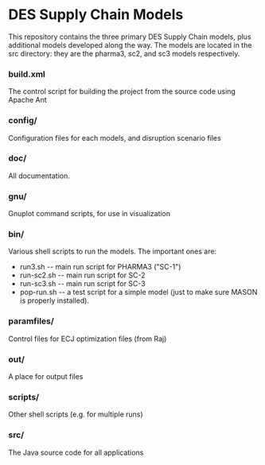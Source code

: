 # DES Supply Chain Models

This repository contains the three primary DES Supply Chain models, plus additional models developed along the way.  The models are located in the src directory: they are the pharma3, sc2, and sc3 models respectively.


### build.xml
The control script for building the project from the source code using Apache Ant

### config/
Configuration files for each models, and disruption scenario files

### doc/
All documentation.

### gnu/
Gnuplot command scripts, for use in visualization

### bin/
Various shell scripts to run the models.  The important ones are:

- run3.sh  -- main run script for PHARMA3 ("SC-1")
- run-sc2.sh -- main run script for SC-2
- run-sc3.sh -- main run script for SC-3
- pop-run.sh -- a test script for a simple model (just to make sure MASON is properly installed).

### paramfiles/
Control files for ECJ optimization files (from Raj)

### out/
A place for output files

### scripts/
Other shell scripts (e.g. for multiple runs)

### src/
The Java source code for all applications

